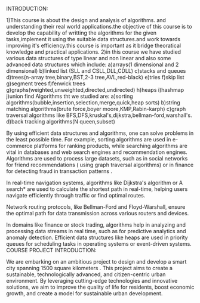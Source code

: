 INTRODUCTION:

1)This course is about the design and analysis of algorithms. and understanding their real world applications.the objective of this course is to develop the capability of writting the algorithms for the given tasks,implement it using the suitable data structures.and work towards improving it's efficiency.this course is important as it bridge theoratical knowledge and practical applications. 2)in this course we have studied various data structures of type linear and non linear and also some advanced data structures which include: a)arrays(1 dimensional and 2 dimensional) b)linked list (SLL and CSLL,DLL,CDLL) c)stacks and queues d)trees(n-array tree,binary,BST,2-3 tree,AVL,red-black) e)tries f)skip list g)segment trees f)fenwick trees g)graphs(weighted,unweighted,directed,undirected) h)heaps i)hashmap j)union find Algorithms tht we studied are: a)sorting algorithms(bubble,insertion,selection,merge,quick,heap sorts) b)string matching algorithms(brute force,boyer moore,KMP,Rabin-karph) c)graph traversal algorithms like BFS,DFS,kruskal's,dijkstra,bellman-ford,warshall's. d)back tracking algorithms(N queen,subset)

By using efficient data structures and algorithms, one can solve problems in the least possible time. For example, sorting algorithms are used in e-commerce platforms for ranking products, while searching algorithms are vital in databases and web search engines and recommendation engines.
Algorithms are used to process large datasets, such as in social networks for friend recommendations ( using graph traversal algorithms) or in finance for detecting fraud in transaction patterns .

In real-time navigation systems, algorithms like Dijkstra's algorithm or A search* are used to calculate the shortest path in real-time, helping users navigate efficiently through traffic or find optimal routes.

Network routing protocols, like Bellman-Ford and Floyd-Warshall, ensure the optimal path for data transmission across various routers and devices.

In domains like finance or stock trading, algorithms help in analyzing and processing data streams in real time, such as for predictive analytics and anomaly detection. Efficient data structures like heaps are used in priority queues for scheduling tasks in operating systems or event-driven systems. COURSE PROJECT INTRODUCTION:

We are embarking on an ambitious project to design and develop a smart city spanning 1500 square kilometers . This project aims to create a sustainable, technologically advanced, and citizen-centric urban environment. By leveraging cutting-edge technologies and innovative solutions, we aim to improve the quality of life for residents, boost economic growth, and create a model for sustainable urban development.
